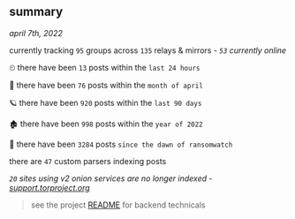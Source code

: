 
## summary
_april 7th, 2022_

currently tracking `95` groups across `135` relays & mirrors - _`53` currently online_

⏲ there have been `13` posts within the `last 24 hours`

🦈 there have been `76` posts within the `month of april`

🪐 there have been `920` posts within the `last 90 days`

🏚 there have been `998` posts within the `year of 2022`

🦕 there have been `3284` posts `since the dawn of ransomwatch`

there are `47` custom parsers indexing posts

_`20` sites using v2 onion services are no longer indexed - [support.torproject.org](https://support.torproject.org/onionservices/v2-deprecation/)_

> see the project [README](https://github.com/thetanz/ransomwatch#ransomwatch--) for backend technicals
